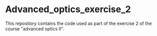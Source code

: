 # Advanced_optics_exercise_2

This repository contains the code used as part of the exercise 2 of the course "advanced optics II".

